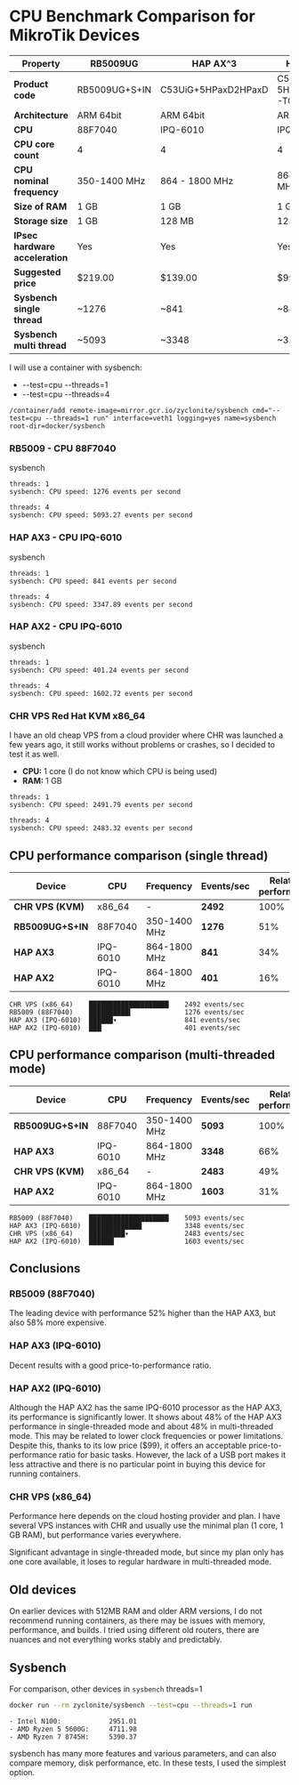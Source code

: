 # CPU Benchmark Comparison for MikroTik Devices

| Property | RB5009UG | HAP AX^3 | HAP AX^2 |
|---|---|---|---|
| **Product code** | RB5009UG+S+IN | C53UiG+5HPaxD2HPaxD | C52iG-5HaxD2HaxD-TC |
| **Architecture** | ARM 64bit | ARM 64bit | ARM 64bit |
| **CPU** | 88F7040 | IPQ-6010 | IPQ-6010 |
| **CPU core count** | 4 | 4 | 4 |
| **CPU nominal frequency** | 350-1400 MHz | 864 - 1800 MHz | 864 - 1800 MHz |
| **Size of RAM** | 1 GB | 1 GB | 1 GB |
| **Storage size** | 1 GB | 128 MB | 128 MB |
| **IPsec hardware acceleration** | Yes | Yes | Yes |
| **Suggested price** | $219.00 | $139.00 | $99.00 |
| **Sysbench single thread** | ~1276 | ~841 | ~841 |
| **Sysbench multi thread** | ~5093 | ~3348 | ~3348 |

I will use a container with sysbench:
- --test=cpu --threads=1
- --test=cpu --threads=4

```routeros
/container/add remote-image=mirror.gcr.io/zyclonite/sysbench cmd="--test=cpu --threads=1 run" interface=veth1 logging=yes name=sysbench root-dir=docker/sysbench 
```

### RB5009 - CPU 88F7040

sysbench
```log
threads: 1
sysbench: CPU speed: 1276 events per second
```
```log
threads: 4
sysbench: CPU speed: 5093.27 events per second
```

### HAP AX3 - CPU IPQ-6010

sysbench
```log
threads: 1
sysbench: CPU speed: 841 events per second
```
```log
threads: 4
sysbench: CPU speed: 3347.89 events per second
```

### HAP AX2 - CPU IPQ-6010

sysbench
```log
threads: 1
sysbench: CPU speed: 401.24 events per second
```
```log
threads: 4
sysbench: CPU speed: 1602.72 events per second
```


### CHR VPS Red Hat KVM x86_64

I have an old cheap VPS from a cloud provider where CHR was launched a few years ago, it still works without problems or crashes, so I decided to test it as well.

- **CPU:** 1 core (I do not know which CPU is being used)
- **RAM:** 1 GB

```log
threads: 1
sysbench: CPU speed: 2491.79 events per second
```
```log
threads: 4
sysbench: CPU speed: 2483.32 events per second
```

## CPU performance comparison (single thread)

| Device | CPU | Frequency | Events/sec | Relative performance |
|---|---|---|---|---|
| **CHR VPS (KVM)** | x86_64 | - | **2492** | 100% |
| **RB5009UG+S+IN** | 88F7040 | 350-1400 MHz | **1276** | 51% |
| **HAP AX3** | IPQ-6010 | 864-1800 MHz | **841** | 34% |
| **HAP AX2** | IPQ-6010 | 864-1800 MHz | **401** | 16% |

```
CHR VPS (x86_64)    ████████████████████    2492 events/sec
RB5009 (88F7040)    ██████████▍             1276 events/sec
HAP AX3 (IPQ-6010)  ██████▾                 841 events/sec
HAP AX2 (IPQ-6010)  ███▏                    401 events/sec
```

## CPU performance comparison (multi-threaded mode)

| Device | CPU | Frequency | Events/sec | Relative performance |
|---|---|---|---|---|
| **RB5009UG+S+IN** | 88F7040 | 350-1400 MHz | **5093** | 100% |
| **HAP AX3** | IPQ-6010 | 864-1800 MHz | **3348** | 66% |
| **CHR VPS (KVM)** | x86_64 | - | **2483** | 49% |
| **HAP AX2** | IPQ-6010 | 864-1800 MHz | **1603** | 31% |

```
RB5009 (88F7040)    ████████████████████    5093 events/sec
HAP AX3 (IPQ-6010)  █████████████▎          3348 events/sec
CHR VPS (x86_64)    █████████▾              2483 events/sec
HAP AX2 (IPQ-6010)  ██████▎                 1603 events/sec
```

## Conclusions

### RB5009 (88F7040)
The leading device with performance 52% higher than the HAP AX3, but also 58% more expensive.

### HAP AX3 (IPQ-6010)
Decent results with a good price-to-performance ratio.

### HAP AX2 (IPQ-6010)
Although the HAP AX2 has the same IPQ-6010 processor as the HAP AX3, its performance is significantly lower. It shows about 48% of the HAP AX3 performance in single-threaded mode and about 48% in multi-threaded mode. This may be related to lower clock frequencies or power limitations. Despite this, thanks to its low price ($99), it offers an acceptable price-to-performance ratio for basic tasks. However, the lack of a USB port makes it less attractive and there is no particular point in buying this device for running containers.

### CHR VPS (x86_64)

Performance here depends on the cloud hosting provider and plan. I have several VPS instances with CHR and usually use the minimal plan (1 core, 1 GB RAM), but performance varies everywhere.

Significant advantage in single-threaded mode, but since my plan only has one core available, it loses to regular hardware in multi-threaded mode.

## Old devices
On earlier devices with 512MB RAM and older ARM versions, I do not recommend running containers, as there may be issues with memory, performance, and builds. I tried using different old routers, there are nuances and not everything works stably and predictably.

## Sysbench
For comparison, other devices in `sysbench` threads=1

```bash
docker run --rm zyclonite/sysbench --test=cpu --threads=1 run
```

```
- Intel N100:            2951.01
- AMD Ryzen 5 5600G:     4711.98
- AMD Ryzen 7 8745H:     5390.37
```

sysbench has many more features and various parameters, and can also compare memory, disk performance, etc. In these tests, I used the simplest option.
